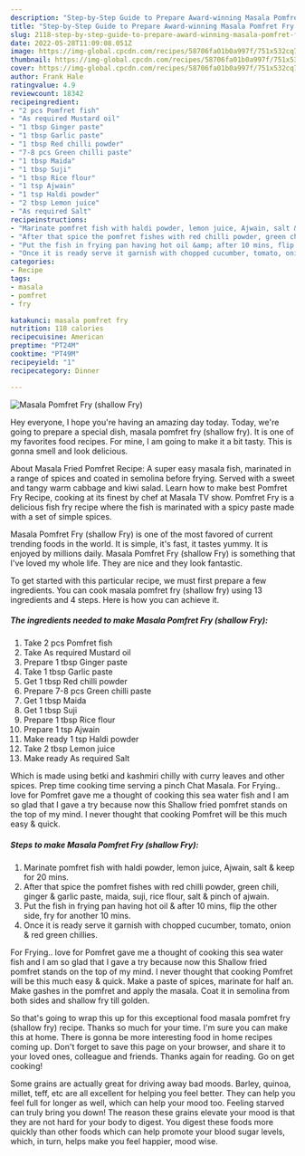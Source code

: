 ```yaml
---
description: "Step-by-Step Guide to Prepare Award-winning Masala Pomfret Fry (shallow Fry)"
title: "Step-by-Step Guide to Prepare Award-winning Masala Pomfret Fry (shallow Fry)"
slug: 2118-step-by-step-guide-to-prepare-award-winning-masala-pomfret-fry-shallow-fry
date: 2022-05-28T11:09:08.051Z
image: https://img-global.cpcdn.com/recipes/58706fa01b0a997f/751x532cq70/masala-pomfret-fry-shallow-fry-recipe-main-photo.jpg
thumbnail: https://img-global.cpcdn.com/recipes/58706fa01b0a997f/751x532cq70/masala-pomfret-fry-shallow-fry-recipe-main-photo.jpg
cover: https://img-global.cpcdn.com/recipes/58706fa01b0a997f/751x532cq70/masala-pomfret-fry-shallow-fry-recipe-main-photo.jpg
author: Frank Hale
ratingvalue: 4.9
reviewcount: 18342
recipeingredient:
- "2 pcs Pomfret fish"
- "As required Mustard oil"
- "1 tbsp Ginger paste"
- "1 tbsp Garlic paste"
- "1 tbsp Red chilli powder"
- "7-8 pcs Green chilli paste"
- "1 tbsp Maida"
- "1 tbsp Suji"
- "1 tbsp Rice flour"
- "1 tsp Ajwain"
- "1 tsp Haldi powder"
- "2 tbsp Lemon juice"
- "As required Salt"
recipeinstructions:
- "Marinate pomfret fish with haldi powder, lemon juice, Ajwain, salt &amp; keep for 20 mins."
- "After that spice the pomfret fishes with red chilli powder, green chili, ginger &amp; garlic paste, maida, suji, rice flour, salt &amp; pinch of ajwain."
- "Put the fish in frying pan having hot oil &amp; after 10 mins, flip the other side, fry for another 10 mins."
- "Once it is ready serve it garnish with chopped cucumber, tomato, onion &amp; red green chillies."
categories:
- Recipe
tags:
- masala
- pomfret
- fry

katakunci: masala pomfret fry 
nutrition: 118 calories
recipecuisine: American
preptime: "PT24M"
cooktime: "PT49M"
recipeyield: "1"
recipecategory: Dinner

---
```



![Masala Pomfret Fry (shallow Fry)](https://img-global.cpcdn.com/recipes/58706fa01b0a997f/751x532cq70/masala-pomfret-fry-shallow-fry-recipe-main-photo.jpg)

Hey everyone, I hope you're having an amazing day today. Today, we're going to prepare a special dish, masala pomfret fry (shallow fry). It is one of my favorites food recipes. For mine, I am going to make it a bit tasty. This is gonna smell and look delicious.

About Masala Fried Pomfret Recipe: A super easy masala fish, marinated in a range of spices and coated in semolina before frying. Served with a sweet and tangy warm cabbage and kiwi salad. Learn how to make best Pomfret Fry Recipe, cooking at its finest by chef at Masala TV show. Pomfret Fry is a delicious fish fry recipe where the fish is marinated with a spicy paste made with a set of simple spices.

Masala Pomfret Fry (shallow Fry) is one of the most favored of current trending foods in the world. It is simple, it's fast, it tastes yummy. It is enjoyed by millions daily. Masala Pomfret Fry (shallow Fry) is something that I've loved my whole life. They are nice and they look fantastic.


To get started with this particular recipe, we must first prepare a few ingredients. You can cook masala pomfret fry (shallow fry) using 13 ingredients and 4 steps. Here is how you can achieve it.

<!--inarticleads1-->

##### The ingredients needed to make Masala Pomfret Fry (shallow Fry):

1. Take 2 pcs Pomfret fish
1. Take As required Mustard oil
1. Prepare 1 tbsp Ginger paste
1. Take 1 tbsp Garlic paste
1. Get 1 tbsp Red chilli powder
1. Prepare 7-8 pcs Green chilli paste
1. Get 1 tbsp Maida
1. Get 1 tbsp Suji
1. Prepare 1 tbsp Rice flour
1. Prepare 1 tsp Ajwain
1. Make ready 1 tsp Haldi powder
1. Take 2 tbsp Lemon juice
1. Make ready As required Salt


Which is made using betki and kashmiri chilly with curry leaves and other spices. Prep time cooking time serving a pinch Chat Masala. For Frying.. love for Pomfret gave me a thought of cooking this sea water fish and I am so glad that I gave a try because now this Shallow fried pomfret stands on the top of my mind. I never thought that cooking Pomfret will be this much easy &amp; quick. 

<!--inarticleads2-->

##### Steps to make Masala Pomfret Fry (shallow Fry):

1. Marinate pomfret fish with haldi powder, lemon juice, Ajwain, salt &amp; keep for 20 mins.
1. After that spice the pomfret fishes with red chilli powder, green chili, ginger &amp; garlic paste, maida, suji, rice flour, salt &amp; pinch of ajwain.
1. Put the fish in frying pan having hot oil &amp; after 10 mins, flip the other side, fry for another 10 mins.
1. Once it is ready serve it garnish with chopped cucumber, tomato, onion &amp; red green chillies.


For Frying.. love for Pomfret gave me a thought of cooking this sea water fish and I am so glad that I gave a try because now this Shallow fried pomfret stands on the top of my mind. I never thought that cooking Pomfret will be this much easy &amp; quick. Make a paste of spices, marinate for half an. Make gashes in the pomfret and apply the masala. Coat it in semolina from both sides and shallow fry till golden. 

So that's going to wrap this up for this exceptional food masala pomfret fry (shallow fry) recipe. Thanks so much for your time. I'm sure you can make this at home. There is gonna be more interesting food in home recipes coming up. Don't forget to save this page on your browser, and share it to your loved ones, colleague and friends. Thanks again for reading. Go on get cooking!

Some grains are actually great for driving away bad moods. Barley, quinoa, millet, teff, etc are all excellent for helping you feel better. They can help you feel full for longer as well, which can help your mood too. Feeling starved can truly bring you down! The reason these grains elevate your mood is that they are not hard for your body to digest. You digest these foods more quickly than other foods which can help promote your blood sugar levels, which, in turn, helps make you feel happier, mood wise.
